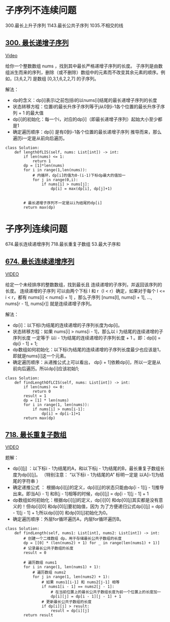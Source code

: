 # 子序列不连续问题

300.最长上升子序列
1143.最长公共子序列
1035.不相交的线

## [300. 最长递增子序列](https://leetcode.cn/problems/longest-increasing-subsequence/description/)

[Video](https://www.bilibili.com/video/BV1ng411J7xP/?vd_source=2242793e3815d8c255d1ee53ee2883ed)

给你一个整数数组 nums ，找到其中最长严格递增子序列的长度。
子序列是由数组派生而来的序列，删除（或不删除）数组中的元素而不改变其余元素的顺序。例如，[3,6,2,7] 是数组 [0,3,1,6,2,2,7] 的子序列。

解法：
- dp的含义：dp[i]表示i之前包括i的以nums[i]结尾的最长递增子序列的长度
- 状态转移方程：位置i的最长升序子序列等于j从0到i-1各个位置的最长升序子序列 + 1 的最大值
- dp[i]的初始化：每一个i，对应的dp[i]（即最长递增子序列）起始大小至少都是1
- 确定遍历顺序：dp[i] 是有0到i-1各个位置的最长递增子序列 推导而来，那么遍历i一定是从前向后遍历。

```
class Solution:
    def lengthOfLIS(self, nums: List[int]) -> int:
        if len(nums) <= 1:
            return 1
        dp = [1]*len(nums)
        for i in range(1,len(nums)):
            # 内循环，dp[i]的值为0-(i-1)下标dp最大的值加一
            for j in range(0,i):
                if nums[i] > nums[j]:
                    dp[i] = max(dp[i], dp[j]+1)
        
        
        # 最长递增子序列不一定是以i为结尾的dp[i]
        return max(dp)
```


# 子序列连续问题

674.最长连续递增序列
718.最长重复子数组
53.最大子序和

## [674. 最长连续递增序列](https://leetcode.cn/problems/longest-continuous-increasing-subsequence/description/)

[VIDEO](https://www.bilibili.com/video/BV1bD4y1778v?vd_source=2242793e3815d8c255d1ee53ee2883ed&spm_id_from=333.788.videopod.sections)

给定一个未经排序的整数数组，找到最长且 连续递增的子序列，并返回该序列的长度。
连续递增的子序列 可以由两个下标 l 和 r（l < r）确定，如果对于每个 l <= i < r，都有 nums[i] < nums[i + 1] ，那么子序列 [nums[l], nums[l + 1], ..., nums[r - 1], nums[r]] 就是连续递增子序列。

解法：
- dp[i]：以下标i为结尾的连续递增的子序列长度为dp[i]。
- 状态转移方程：如果 nums[i] > nums[i - 1]，那么以 i 为结尾的连续递增的子序列长度 一定等于 以i - 1为结尾的连续递增的子序列长度 + 1 。即：dp[i] = dp[i - 1] + 1;
- dp数组如何初始化：以下标i为结尾的连续递增的子序列长度最少也应该是1，即就是nums[i]这一个元素。
- 确定遍历顺序：从递推公式上可以看出， dp[i + 1]依赖dp[i]，所以一定是从前向后遍历。所以dp[i]应该初始1;
```
class Solution:
    def findLengthOfLCIS(self, nums: List[int]) -> int:
        if len(nums) <= 0:
            return 0
        result = 1
        dp = [1] * len(nums)
        for i in range(1, len(nums)):
            if nums[i] > nums[i-1]:
                dp[i] = dp[i-1]+1
        return max(dp)
```

## [718. 最长重复子数组](https://leetcode.cn/problems/maximum-length-of-repeated-subarray/description/)

[VIDEO](https://leetcode.cn/problems/maximum-length-of-repeated-subarray/description/)

题解：
- dp[i][j] ：以下标i - 1为结尾的A，和以下标j - 1为结尾的B，最长重复子数组长度为dp[i][j]。 （特别注意： “以下标i - 1为结尾的A” 标明一定是 以A[i-1]为结尾的字符串 ）
- 确定递推公式 ： 根据dp[i][j]的定义，dp[i][j]的状态只能由dp[i - 1][j - 1]推导出来。即当A[i - 1] 和B[j - 1]相等的时候，dp[i][j] = dp[i - 1][j - 1] + 1
- dp数组如何初始化：根据dp[i][j]的定义，dp[i][0] 和dp[0][j]其实都是没有意义的！但dp[i][0] 和dp[0][j]要初始值，因为 为了方便递归公式dp[i][j] = dp[i - 1][j - 1] + 1;所以dp[i][0] 和dp[0][j]初始化为0。
- 确定遍历顺序：外层for循环遍历A，内层for循环遍历B。

```
class Solution:
    def findLength(self, nums1: List[int], nums2: List[int]) -> int:
        # 创建一个二维数组 dp，用于存储最长公共子数组的长度
        dp = [[0] * (len(nums2) + 1) for _ in range(len(nums1) + 1)]
        # 记录最长公共子数组的长度
        result = 0

        # 遍历数组 nums1
        for i in range(1, len(nums1) + 1):
            # 遍历数组 nums2
            for j in range(1, len(nums2) + 1):
                # 如果 nums1[i-1] 和 nums2[j-1] 相等
                if nums1[i - 1] == nums2[j - 1]:
                    # 在当前位置上的最长公共子数组长度为前一个位置上的长度加一
                    dp[i][j] = dp[i - 1][j - 1] + 1
                # 更新最长公共子数组的长度
                if dp[i][j] > result:
                    result = dp[i][j]
        return result
```
